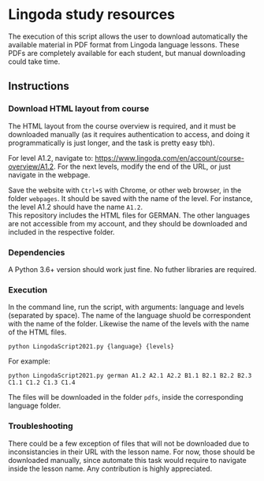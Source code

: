 # Lingoda study resources

The execution of this script allows the user to download automatically the available material in PDF format from Lingoda language lessons. These PDFs are completely available for each student, but manual downloading could take time. 

## Instructions

### Download HTML layout from course
The HTML layout from the course overview is required, and it must be downloaded manually (as it requires authentication to access, and doing it programmatically is just longer, and the task is pretty easy tbh). 

For level A1.2, navigate to: 
https://www.lingoda.com/en/account/course-overview/A1.2.
For the next levels, modify the end of the URL, or just navigate in the webpage. 

Save the website with `Ctrl+S` with Chrome, or other web browser, in the folder `webpages`. It should be saved with the name of the level. For instance, the level A1.2 should have the name `A1.2`.  
This repository includes the HTML files for GERMAN. The other languages are not accessible from my account, and they should be downloaded and included in the respective folder.

### Dependencies
A Python 3.6+ version should work just fine. No futher libraries are required. 

### Execution
In the command line, run the script, with arguments: language and levels (separated by space). The name of the language shuold be correspondent with the name of the folder. Likewise the name of the levels with the name of the HTML files.
```
python LingodaScript2021.py {language} {levels}
```
For example:
```
python LingodaScript2021.py german A1.2 A2.1 A2.2 B1.1 B2.1 B2.2 B2.3 C1.1 C1.2 C1.3 C1.4
```

The files will be downloaded in the folder `pdfs`, inside the corresponding language folder. 

### Troubleshooting
There could be a few exception of files that will not be downloaded due to inconsistancies in their URL with the lesson name. For now, those should be downloaded manually, since automate this task would require to navigate inside the lesson name. Any contribution is highly appreciated. 

